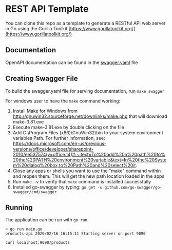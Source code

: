# REST API Template

You can clone this repo as a template to generate a RESTful API web server in Go using the Gorilla Toolkit [https://www.gorillatoolkit.org/](https://www.gorillatoolkit.org/)


## Documentation

OpenAPI documentation can be found in the [swagger.yaml](./swagger.yaml) file

## Creating Swagger File
To build the swagger.yaml file for serving documentation, run `make swagger`

For windows user to have the `make` command working: 
1. Install Make for Windows from http://gnuwin32.sourceforge.net/downlinks/make.php that will download make-3.81.exe
2. Execute make-3.81.exe by double clicking on the file
3. Add C:\Program Files (x86)\GnuWin32\bin to your system environment variables Path. For further information, see: https://docs.microsoft.com/en-us/previous-versions/office/developer/sharepoint-2010/ee537574(v=office.14)#:~:text=To%20add%20a%20path%20to%20the%20PATH%20environment%20variable&text=In%20the%20System%20dialog%20box,to%20Path%20and%20select%20it.
4. Close any apps or shells you want to use the "make" command within and reopen them. This will get the new path location loaded in the apps
5. Run `make -v` to verify that `make` command is installed successfully
6. Installed go-swagger by typing: `go get -u github.com/go-swagger/go-swagger/cmd/swagger`

## Running

The application can be run with `go run`

```
➜ go run main.go
products-api 2020/02/16 16:15:11 Starting server on port 9090

curl localhost:9090/products
```
